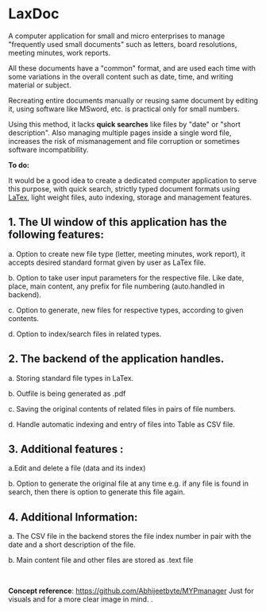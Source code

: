 # LaxDoc

A computer application for small and micro enterprises to manage "frequently used small documents" such as letters, board resolutions, meeting minutes, work reports.

All these documents have a "common" format, and are used each time with some variations in the overall content such as date, time, and writing material or subject.

Recreating entire documents manually or reusing same document by editing it, using software like MSword, etc. is practical only for small numbers.

Using this method, it lacks **quick searches** like files by "date" or "short description". Also managing multiple pages inside a single word file, increases the risk of mismanagement and file corruption or sometimes software incompatibility.


**To do:**

It would be a good idea to create a dedicated computer application to serve this purpose,
with quick search, strictly typed document formats using [LaTex](https://www.latex-project.org/), light weight files, auto indexing, storage and management features.



## 1. The UI window of this application has the following features:

a. Option to create new file type (letter, meeting minutes, work report), it accepts desired standard format given by user as LaTex file.

b. Option to take user input parameters for the respective file. Like date, place, main content, any prefix for file numbering (auto.handled in backend).

c. Option to generate, new files for respective types, according to given contents.

d.  Option to index/search files in related types.




## 2. The backend of the application handles.

a. Storing standard file types in LaTex.

b. Outfile is being generated as .pdf

c. Saving the original contents of related files in pairs of file numbers.

d. Handle automatic indexing and entry of files into Table as CSV file.




## 3. Additional features :

a.Edit and delete a file (data and its index)

b. Option to generate the original file at any time e.g. if any file is found in search, then there is option to generate this file again.




## 4. Additional Information:

a. The CSV file in the backend stores the file index number in pair with the date and a short description of the file.

b. Main content file and other files are stored as .text file



<br/>

**Concept reference**: https://github.com/Abhijeetbyte/MYPmanager
Just for visuals and for a more clear image in mind.
.
